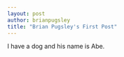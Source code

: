 ```yaml
---
layout: post
author: brianpugsley
title: "Brian Pugsley's First Post"
---
```

I have a dog and his name is Abe.
